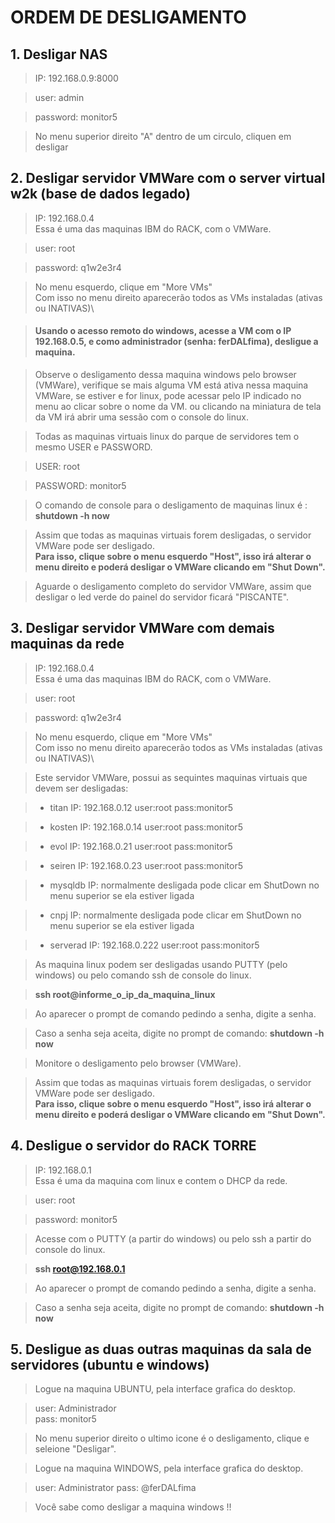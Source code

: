 # ORDEM DE DESLIGAMENTO

## 1. Desligar NAS

> IP: 192.168.0.9:8000

> user: admin

> password: monitor5 

> No menu superior direito "A" dentro de um circulo, cliquen em desligar

## 2. Desligar servidor VMWare com o server virtual w2k (base de dados legado)

> IP: 192.168.0.4\
> Essa é uma das maquinas IBM do RACK, com o VMWare. 

> user: root

> password: q1w2e3r4

> No menu esquerdo, clique em "More VMs"\
> Com isso no menu direito aparecerão todos as VMs instaladas (ativas ou INATIVAS)\
 
> #### Usando o acesso remoto do windows, acesse a VM com o IP 192.168.0.5, e como administrador (senha: ferDALfima), desligue a maquina.
 
> Observe o desligamento dessa maquina windows pelo browser (VMWare), verifique se mais alguma VM está ativa nessa maquina VMWare, se estiver e for linux, pode acessar pelo IP indicado no menu ao clicar sobre o nome da VM.
> ou clicando na miniatura de tela da VM irá abrir uma sessão com o console do linux.
 
> Todas as maquinas virtuais linux do parque de servidores tem o mesmo USER e PASSWORD.

> USER: root

> PASSWORD: monitor5

> O comando de console para o desligamento de maquinas linux é :\
> **shutdown -h now**

> Assim que todas as maquinas virtuais forem desligadas, o servidor VMWare pode ser desligado.\
> **Para isso, clique sobre o menu esquerdo "Host", isso irá alterar o menu direito e poderá desligar o VMWare clicando em "Shut Down".**

> Aguarde o desligamento completo do servidor VMWare, assim que desligar o led verde do painel do servidor ficará "PISCANTE".  

## 3. Desligar servidor VMWare com demais maquinas da rede 
> IP: 192.168.0.4\
> Essa é uma das maquinas IBM do RACK, com o VMWare.

> user: root

> password: q1w2e3r4

> No menu esquerdo, clique em "More VMs"\
> Com isso no menu direito aparecerão todos as VMs instaladas (ativas ou INATIVAS)\
 
> Este servidor VMWare, possui as sequintes maquinas virtuais que devem ser desligadas:

> - titan    IP: 192.168.0.12 user:root pass:monitor5
 
> - kosten   IP: 192.168.0.14 user:root pass:monitor5

> - evol     IP: 192.168.0.21 user:root pass:monitor5 

> - seiren   IP: 192.168.0.23 user:root pass:monitor5

> - mysqldb  IP: normalmente desligada pode clicar em ShutDown no menu superior se ela estiver ligada 

> - cnpj     IP: normalmente desligada pode clicar em ShutDown no menu superior se ela estiver ligada

> - serverad IP: 192.168.0.222 user:root pass:monitor5

> As maquina linux podem ser desligadas usando PUTTY (pelo windows) ou pelo comando ssh de console do linux.

> **ssh root@informe_o_ip_da_maquina_linux**

> Ao aparecer o prompt de comando pedindo a senha, digite a senha.

> Caso a senha seja aceita, digite no prompt de comando: **shutdown -h now**
 
> Monitore o desligamento pelo browser (VMWare).
 
> Assim que todas as maquinas virtuais forem desligadas, o servidor VMWare pode ser desligado.\
> **Para isso, clique sobre o menu esquerdo "Host", isso irá alterar o menu direito e poderá desligar o VMWare clicando em "Shut Down".**

## 4. Desligue o servidor do RACK TORRE  
> IP: 192.168.0.1\
> Essa é uma da maquina com linux e contem o DHCP da rede.

> user: root

> password: monitor5
 
> Acesse com o PUTTY (a partir do windows) ou pelo ssh a partir do console do linux.

> **ssh root@192.168.0.1**

> Ao aparecer o prompt de comando pedindo a senha, digite a senha. 

> Caso a senha seja aceita, digite no prompt de comando: **shutdown -h now** 
 
## 5. Desligue as duas outras maquinas da sala de servidores (ubuntu e windows)

> Logue na maquina UBUNTU, pela interface grafica do desktop. 

> user: Administrador\
> pass: monitor5
 
> No menu superior direito o ultimo icone é o desligamento, clique e seleione "Desligar". 

> Logue na maquina WINDOWS, pela interface grafica do desktop. 

> user: Administrator
> pass: @ferDALfima
 
> Você sabe como desligar a maquina windows !!
